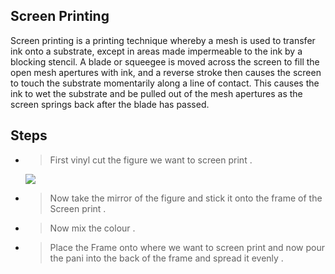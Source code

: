 ## Screen Printing

Screen printing is a printing technique whereby a mesh is used to transfer ink onto a substrate, except in areas made impermeable to the ink by a blocking stencil. A blade or squeegee is moved across the screen to fill the open mesh apertures with ink, and a reverse stroke then causes the screen to touch the substrate momentarily along a line of contact. This causes the ink to wet the substrate and be pulled out of the mesh apertures as the screen springs back after the blade has passed.

## Steps 

* > First vinyl cut the figure we want to screen print .
  <img src="http://jitheeshk.github.io/screenprinting.github.io/vinyl-cutting-seattle-pike-st-press-sign-lettering.jpg">
* > Now take the mirror of the  figure and stick it onto the frame of the Screen print .
* > Now mix the colour .
* > Place the Frame onto where we want to screen print and now pour the pani into the back of the frame and spread it evenly .
